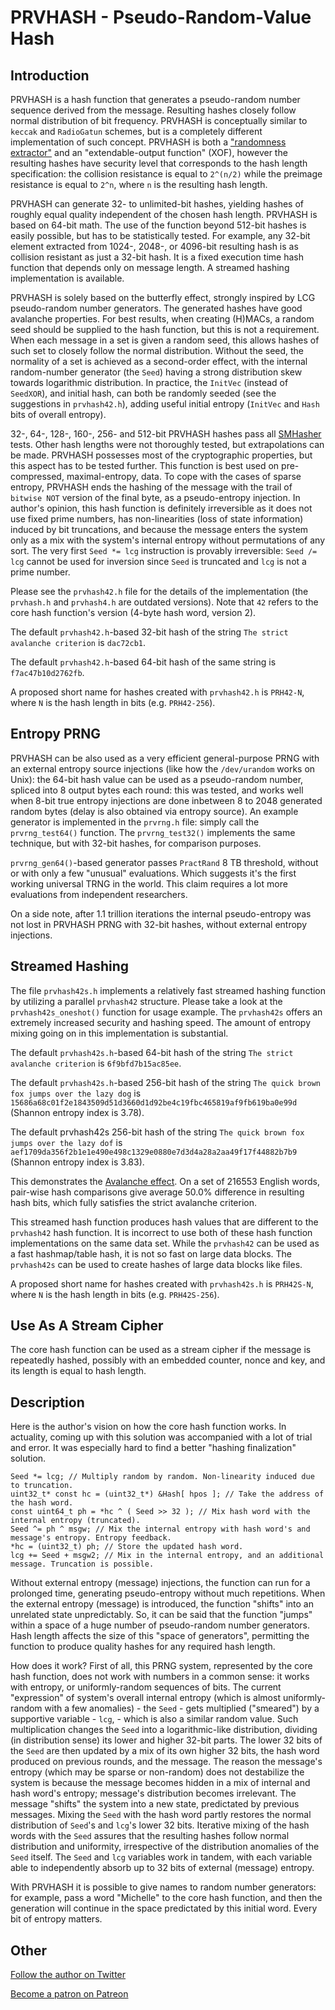 # PRVHASH - Pseudo-Random-Value Hash #

## Introduction ##

PRVHASH is a hash function that generates a pseudo-random number sequence
derived from the message. Resulting hashes closely follow normal distribution
of bit frequency. PRVHASH is conceptually similar to `keccak` and `RadioGatun`
schemes, but is a completely different implementation of such concept.
PRVHASH is both a ["randomness extractor"](https://en.wikipedia.org/wiki/Randomness_extractor)
and an "extendable-output function" (XOF), however the resulting hashes have
security level that corresponds to the hash length specification: the
collision resistance is equal to `2^(n/2)` while the preimage resistance is
equal to `2^n`, where `n` is the resulting hash length.

PRVHASH can generate 32- to unlimited-bit hashes, yielding hashes of roughly
equal quality independent of the chosen hash length. PRVHASH is based on
64-bit math. The use of the function beyond 512-bit hashes is easily possible,
but has to be statistically tested. For example, any 32-bit element extracted
from 1024-, 2048-, or 4096-bit resulting hash is as collision resistant as
just a 32-bit hash. It is a fixed execution time hash function that depends
only on message length. A streamed hashing implementation is available.

PRVHASH is solely based on the butterfly effect, strongly inspired by LCG
pseudo-random number generators. The generated hashes have good avalanche
properties. For best results, when creating (H)MACs, a random seed should be
supplied to the hash function, but this is not a requirement. When each
message in a set is given a random seed, this allows hashes of such set to
closely follow the normal distribution. Without the seed, the normality of a
set is achieved as a second-order effect, with the internal random-number
generator (the `Seed`) having a strong distribution skew towards logarithmic
distribution. In practice, the `InitVec` (instead of `SeedXOR`), and initial
hash, can both be randomly seeded (see the suggestions in `prvhash42.h`),
adding useful initial entropy (`InitVec` and `Hash` bits of overall entropy).

32-, 64-, 128-, 160-, 256- and 512-bit PRVHASH hashes pass all [SMHasher](https://github.com/rurban/smhasher)
tests. Other hash lengths were not thoroughly tested, but extrapolations can
be made. PRVHASH possesses most of the cryptographic properties, but this
aspect has to be tested further. This function is best used on pre-compressed,
maximal-entropy, data. To cope with the cases of sparse entropy, PRVHASH ends
the hashing of the message with the trail of `bitwise NOT` version of the
final byte, as a pseudo-entropy injection. In author's opinion, this hash
function is definitely irreversible as it does not use fixed prime numbers,
has non-linearities (loss of state information) induced by bit truncations,
and because the message enters the system only as a mix with the system's
internal entropy without permutations of any sort. The very first
`Seed *= lcg` instruction is provably irreversible: `Seed /= lcg` cannot be
used for inversion since `Seed` is truncated and `lcg` is not a prime number.

Please see the `prvhash42.h` file for the details of the implementation (the
`prvhash.h` and `prvhash4.h` are outdated versions). Note that `42` refers to
the core hash function's version (4-byte hash word, version 2).

The default `prvhash42.h`-based 32-bit hash of the string `The strict
avalanche criterion` is `dac72cb1`.

The default `prvhash42.h`-based 64-bit hash of the same string is
`f7ac47b10d2762fb`.

A proposed short name for hashes created with `prvhash42.h` is `PRH42-N`,
where `N` is the hash length in bits (e.g. `PRH42-256`).

## Entropy PRNG ##

PRVHASH can be also used as a very efficient general-purpose PRNG with an
external entropy source injections (like how the `/dev/urandom` works on
Unix): the 64-bit hash value can be used as a pseudo-random number, spliced
into 8 output bytes each round: this was tested, and works well when 8-bit
true entropy injections are done inbetween 8 to 2048 generated random bytes
(delay is also obtained via entropy source). An example generator is
implemented in the `prvrng.h` file: simply call the `prvrng_test64()`
function. The `prvrng_test32()` implements the same technique, but with
32-bit hashes, for comparison purposes.

`prvrng_gen64()`-based generator passes `PractRand` 8 TB threshold, without or
with only a few "unusual" evaluations. Which suggests it's the first working
universal TRNG in the world. This claim requires a lot more evaluations from
independent researchers.

On a side note, after 1.1 trillion iterations the internal pseudo-entropy
was not lost in PRVHASH PRNG with 32-bit hashes, without external entropy
injections.

## Streamed Hashing ##

The file `prvhash42s.h` implements a relatively fast streamed hashing
function by utilizing a parallel `prvhash42` structure. Please take a look
at the `prvhash42s_oneshot()` function for usage example. The `prvhash42s`
offers an extremely increased security and hashing speed. The amount of
entropy mixing going on in this implementation is substantial.

The default `prvhash42s.h`-based 64-bit hash of the string `The strict
avalanche criterion` is `6f9bfd7b15ac85ee`.

The default `prvhash42s.h`-based 256-bit hash of the string
`The quick brown fox jumps over the lazy dog` is
`15686a68c01f2e1843509d51d3660d1d92be4c19fbc465819af9fb619ba0e99d`
(Shannon entropy index is 3.78).

The default prvhash42s 256-bit hash of the string
`The quick brown fox jumps over the lazy dof` is
`aef1709da356f2b1e1e490e498c1329e0880e7d3d4a28a2aa49f17f44882b7b9`
(Shannon entropy index is 3.83).

This demonstrates the [Avalanche effect](https://en.wikipedia.org/wiki/Avalanche_effect).
On a set of 216553 English words, pair-wise hash comparisons give average
50.0% difference in resulting hash bits, which fully satisfies the strict
avalanche criterion.

This streamed hash function produces hash values that are different to the
`prvhash42` hash function. It is incorrect to use both of these hash function
implementations on the same data set. While the `prvhash42` can be used as
a fast hashmap/table hash, it is not so fast on large data blocks. The
`prvhash42s` can be used to create hashes of large data blocks like files.

A proposed short name for hashes created with `prvhash42s.h` is `PRH42S-N`,
where `N` is the hash length in bits (e.g. `PRH42S-256`).

## Use As A Stream Cipher ##

The core hash function can be used as a stream cipher if the message is
repeatedly hashed, possibly with an embedded counter, nonce and key, and its
length is equal to hash length.

## Description ##

Here is the author's vision on how the core hash function works. In actuality,
coming up with this solution was accompanied with a lot of trial and error.
It was especially hard to find a better "hashing finalization" solution.

	Seed *= lcg; // Multiply random by random. Non-linearity induced due to truncation.
	uint32_t* const hc = (uint32_t*) &Hash[ hpos ]; // Take the address of the hash word.
	const uint64_t ph = *hc ^ ( Seed >> 32 ); // Mix hash word with the internal entropy (truncated).
	Seed ^= ph ^ msgw; // Mix the internal entropy with hash word's and message's entropy. Entropy feedback.
	*hc = (uint32_t) ph; // Store the updated hash word.
	lcg += Seed + msgw2; // Mix in the internal entropy, and an additional message. Truncation is possible.

Without external entropy (message) injections, the function can run for a
prolonged time, generating pseudo-entropy without much repetitions. When the
external entropy (message) is introduced, the function "shifts" into an
unrelated state unpredictably. So, it can be said that the function "jumps"
within a space of a huge number of pseudo-random number generators. Hash
length affects the size of this "space of generators", permitting the function
to produce quality hashes for any required hash length.

How does it work? First of all, this PRNG system, represented by the core hash
function, does not work with numbers in a common sense: it works with entropy,
or uniformly-random sequences of bits. The current "expression" of system's
overall internal entropy (which is almost uniformly-random with a few
anomalies) - the `Seed` - gets multiplied ("smeared") by a supportive
variable - `lcg`, - which is also a similar random value. Such multiplication
changes the `Seed` into a logarithmic-like distribution, dividing (in
distribution sense) its lower and higher 32-bit parts. The lower 32 bits of
the `Seed` are then updated by a mix of its own higher 32 bits, the hash word
produced on previous rounds, and the message. The reason the message's entropy
(which may be sparse or non-random) does not destabilize the system is because
the message becomes hidden in a mix of internal and hash word's entropy;
message's distribution becomes irrelevant. The message "shifts" the system
into a new state, predictated by previous messages. Mixing the `Seed` with the
hash word partly restores the normal distribution of `Seed`'s and `lcg`'s
lower 32 bits. Iterative mixing of the hash words with the `Seed` assures that
the resulting hashes follow normal distribution and uniformity, irrespective
of the distribution anomalies of the `Seed` itself. The `Seed` and `lcg`
variables work in tandem, with each variable able to independently absorb up
to 32 bits of external (message) entropy.

With PRVHASH it is possible to give names to random number generators: for
example, pass a word "Michelle" to the core hash function, and then the
generation will continue in the space predictated by this initial word. Every
bit of entropy matters.

## Other ##

[Follow the author on Twitter](https://twitter.com/AlekseyVaneev)

[Become a patron on Patreon](https://patreon.com/aleksey_vaneev)
